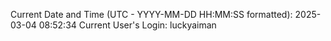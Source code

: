 Current Date and Time (UTC - YYYY-MM-DD HH:MM:SS formatted): 2025-03-04 08:52:34
Current User's Login: luckyaiman
